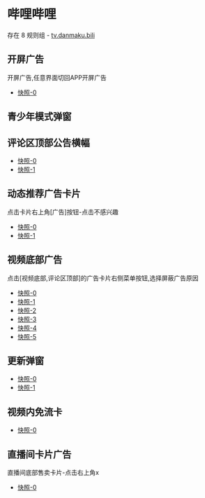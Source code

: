 # 哔哩哔哩

存在 8 规则组 - [tv.danmaku.bili](/src/apps/tv.danmaku.bili.ts)

## 开屏广告

开屏广告,任意界面切回APP开屏广告

- [快照-0](https://gkd-kit.gitee.io/import/12705270)

## 青少年模式弹窗

## 评论区顶部公告横幅

- [快照-0](https://gkd-kit.gitee.io/import/12785461)
- [快照-1](https://gkd-kit.gitee.io/import/12775156)

## 动态推荐广告卡片

点击卡片右上角[广告]按钮-点击不感兴趣

- [快照-0](https://gkd-kit.gitee.io/import/12700222)
- [快照-1](https://gkd-kit.gitee.io/import/12700243)

## 视频底部广告

点击[视频底部,评论区顶部]的广告卡片右侧菜单按钮,选择屏蔽广告原因

- [快照-0](https://gkd-kit.gitee.io/import/12642260)
- [快照-1](https://gkd-kit.gitee.io/import/12705266)
- [快照-2](https://i.gkd.li/import/12776568)
- [快照-3](https://gkd-kit.gitee.io/import/12707070)
- [快照-4](https://gkd-kit.gitee.io/import/12642261)
- [快照-5](https://gkd-kit.gitee.io/import/12706768)

## 更新弹窗

- [快照-0](https://gkd-kit.gitee.io/import/13212209)
- [快照-1](https://gkd-kit.gitee.io/import/12649689)

## 视频内免流卡

- [快照-0](https://gkd-kit.gitee.io/import/12892611)

## 直播间卡片广告

直播间底部售卖卡片-点击右上角x

- [快照-0](https://i.gkd.li/import/13200549)
